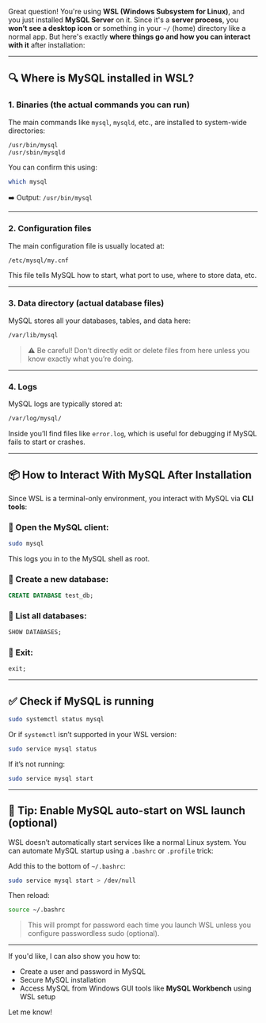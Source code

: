 Great question! You're using **WSL (Windows Subsystem for Linux)**, and you just installed **MySQL Server** on it. Since it's a **server process**, you **won’t see a desktop icon** or something in your `~/` (home) directory like a normal app. But here's exactly **where things go and how you can interact with it** after installation:

---

## 🔍 Where is MySQL installed in WSL?

### 1. **Binaries (the actual commands you can run)**
The main commands like `mysql`, `mysqld`, etc., are installed to system-wide directories:

```bash
/usr/bin/mysql
/usr/sbin/mysqld
```

You can confirm this using:

```bash
which mysql
```

➡️ Output: `/usr/bin/mysql`

---

### 2. **Configuration files**
The main configuration file is usually located at:

```bash
/etc/mysql/my.cnf
```

This file tells MySQL how to start, what port to use, where to store data, etc.

---

### 3. **Data directory (actual database files)**
MySQL stores all your databases, tables, and data here:

```bash
/var/lib/mysql
```

> ⚠️ Be careful! Don’t directly edit or delete files from here unless you know exactly what you’re doing.

---

### 4. **Logs**
MySQL logs are typically stored at:

```bash
/var/log/mysql/
```

Inside you’ll find files like `error.log`, which is useful for debugging if MySQL fails to start or crashes.

---

## 📦 How to Interact With MySQL After Installation

Since WSL is a terminal-only environment, you interact with MySQL via **CLI tools**:

### 🔸 Open the MySQL client:
```bash
sudo mysql
```
This logs you in to the MySQL shell as root.

### 🔸 Create a new database:
```sql
CREATE DATABASE test_db;
```

### 🔸 List all databases:
```sql
SHOW DATABASES;
```

### 🔸 Exit:
```sql
exit;
```

---

## ✅ Check if MySQL is running

```bash
sudo systemctl status mysql
```

Or if `systemctl` isn’t supported in your WSL version:

```bash
sudo service mysql status
```

If it’s not running:

```bash
sudo service mysql start
```

---

## 🚀 Tip: Enable MySQL auto-start on WSL launch (optional)

WSL doesn’t automatically start services like a normal Linux system. You can automate MySQL startup using a `.bashrc` or `.profile` trick:

Add this to the bottom of `~/.bashrc`:

```bash
sudo service mysql start > /dev/null
```

Then reload:

```bash
source ~/.bashrc
```

> This will prompt for password each time you launch WSL unless you configure passwordless sudo (optional).

---

If you'd like, I can also show you how to:
- Create a user and password in MySQL
- Secure MySQL installation
- Access MySQL from Windows GUI tools like **MySQL Workbench** using WSL setup

Let me know!